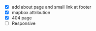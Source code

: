* [x] add about page and small link at footer
* [x] mapbox attribution
* [x] 404 page
* [ ] Responsive